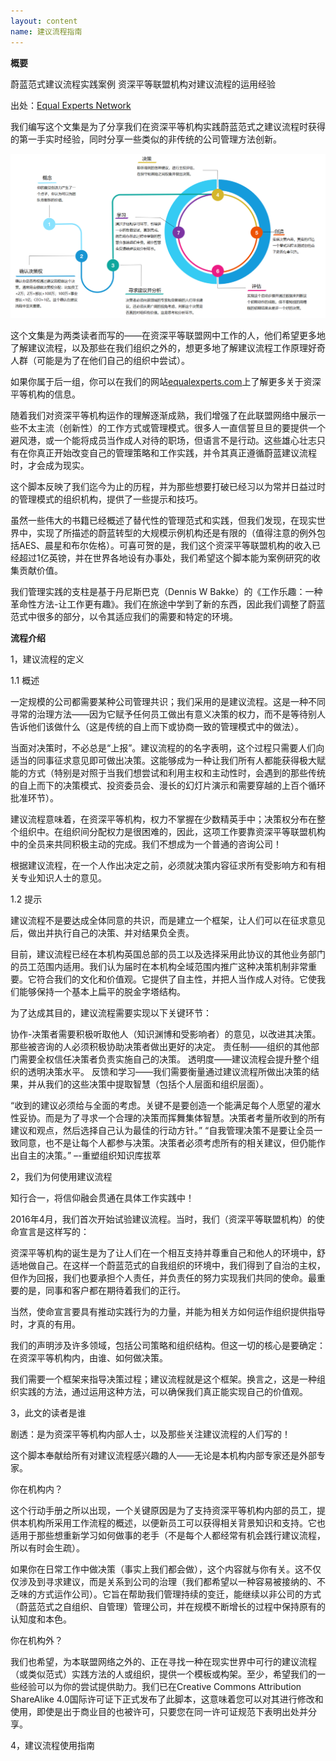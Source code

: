 ```yaml
---
layout: content
name: 建议流程指南
---
```

 **概要**

蔚蓝范式建议流程实践案例
资深平等联盟机构对建议流程的运用经验

出处：[Equal Experts Network](https://advice-process.playbook.ee/)

我们编写这个文集是为了分享我们在资深平等机构实践蔚蓝范式之建议流程时获得的第一手实时经验，同时分享一些类似的非传统的公司管理方法创新。

![](/media/ap.png)

这个文集是为两类读者而写的——在资深平等联盟网中工作的人，他们希望更多地了解建议流程，以及那些在我们组织之外的，想更多地了解建议流程工作原理好奇人群（可能是为了在他们自己的组织中尝试）。

如果你属于后一组，你可以在我们的网站[equalexperts.com](equalexperts.com)上了解更多关于资深平等机构的信息。

随着我们对资深平等机构运作的理解逐渐成熟，我们增强了在此联盟网络中展示一些不太主流（创新性）的工作方式或管理模式。很多人一直信誓旦旦的要提供一个避风港，或一个能将成员当作成人对待的职场，但语言不是行动。这些雄心壮志只有在你真正开始改变自己的管理策略和工作实践，并令其真正遵循蔚蓝建议流程时，才会成为现实。

这个脚本反映了我们迄今为止的历程，并为那些想要打破已经习以为常并日益过时的管理模式的组织机构，提供了一些提示和技巧。

虽然一些伟大的书籍已经概述了替代性的管理范式和实践，但我们发现，在现实世界中，实现了所描述的蔚蓝转型的大规模示例机构还是有限的（值得注意的例外包括AES、晨星和布尔佐格）。可喜可贺的是，我们这个资深平等联盟机构的收入已经超过1亿英镑，并在世界各地设有办事处，我们希望这个脚本能为案例研究的收集贡献价值。

我们管理实践的支柱是基于丹尼斯巴克（Dennis W Bakke）的《工作乐趣：一种革命性方法-让工作更有趣》。我们在旅途中学到了新的东西，因此我们调整了蔚蓝范式中很多的部分，以令其适应我们的需要和特定的环境。

**流程介绍**

1，建议流程的定义

1.1 概述

一定规模的公司都需要某种公司管理共识；我们采用的是建议流程。这是一种不同寻常的治理方法——因为它赋予任何员工做出有意义决策的权力，而不是等待别人告诉他们该做什么（这是传统的自上而下或协商一致的管理模式中的做法）。

当面对决策时，不必总是“上报”。建议流程的的名字表明，这个过程只需要人们向适当的同事征求意见即可做出决策。这能够成为一种让我们所有人都能获得极大赋能的方式（特别是对照于当我们想尝试和利用主权和主动性时，会遇到的那些传统的自上而下的决策模式、投资委员会、漫长的幻灯片演示和需要穿越的上百个循环批准环节）。

建议流程意味着，在资深平等机构，权力不掌握在少数精英手中；决策权分布在整个组织中。在组织间分配权力是很困难的，因此，这项工作要靠资深平等联盟机构中的全员来共同积极主动的完成。我们不想成为一个普通的咨询公司！

根据建议流程，在一个人作出决定之前，必须就决策内容征求所有受影响方和有相关专业知识人士的意见。

1.2 提示

建议流程不是要达成全体同意的共识，而是建立一个框架，让人们可以在征求意见后，做出并执行自己的决策、并对结果负全责。

目前，建议流程已经在本机构英国总部的员工以及选择采用此协议的其他业务部门的员工范围内适用。我们认为届时在本机构全域范围内推广这种决策机制非常重要。它符合我们的文化和价值观。它提供了自主性，并把人当作成人对待。它使我们能够保持一个基本上扁平的脱金字塔结构。

为了达成其目的，建议流程需要实现以下关键环节：

协作-决策者需要积极听取他人（知识渊博和受影响者）的意见，以改进其决策。那些被咨询的人必须积极协助决策者做出更好的决定。
责任制——组织的其他部门需要全权信任决策者负责实施自己的决策。
透明度——建议流程会提升整个组织的透明决策水平。
反馈和学习——我们需要衡量通过建议流程所做出决策的结果，并从我们的这些决策中提取智慧（包括个人层面和组织层面）。

“收到的建议必须给与全面的考虑。关键不是要创造一个能满足每个人愿望的灌水性妥协。而是为了寻求一个合理的决策而挥舞集体智慧。决策者考量所收到的所有建议和观点，然后选择自己认为最佳的行动方针。”
“自我管理决策不是要让全员一致同意，也不是让每个人都参与决策。决策者必须考虑所有的相关建议，但仍能作出自主的决策。”
–-重塑组织知识库拔萃

2，我们为何使用建议流程

知行合一，将信仰融会贯通在具体工作实践中！

2016年4月，我们首次开始试验建议流程。当时，我们（资深平等联盟机构）的使命宣言是这样写的：

资深平等机构的诞生是为了让人们在一个相互支持并尊重自己和他人的环境中，舒适地做自己。在这样一个蔚蓝范式的自我组织的环境中，我们得到了自治的主权，但作为回报，我们也要承担个人责任，并负责任的努力实现我们共同的使命。最重要的是，同事和客户都在期待着我们的正行。

当然，使命宣言要具有推动实践行为的力量，并能为相关方如何运作组织提供指导时，才真的有用。

我们的声明涉及许多领域，包括公司策略和组织结构。但这一切的核心是要确定：在资深平等机构内，由谁、如何做决策。

我们需要一个框架来指导决策过程；建议流程就是这个框架。换言之，这是一种组织实践的方法，通过运用这种方法，可以确保我们真正能实现自己的价值观。

3，此文的读者是谁

剧透：是为资深平等机构内部人士，以及那些关注建议流程的人们写的！

这个脚本奉献给所有对建议流程感兴趣的人——无论是本机构内部专家还是外部专家。

你在机构内？

这个行动手册之所以出现，一个关键原因是为了支持资深平等机构内部的员工，提供本机构所采用工作流程的概述，以便新员工可以获得相关背景知识和支持。它也适用于那些想重新学习如何做事的老手（不是每个人都经常有机会践行建议流程，所以有时会生疏）。

如果你在日常工作中做决策（事实上我们都会做），这个内容就与你有关。这不仅仅涉及到寻求建议，而是关系到公司的治理（我们都希望以一种容易被接纳的、不乏味的方式运作公司）。它旨在帮助我们管理持续的变迁，能继续以非公司的方式（蔚蓝范式之自组织、自管理）管理公司，并在规模不断增长的过程中保持原有的认知度和本色。

你在机构外？

我们也希望，为本联盟网络之外的、正在寻找一种在现实世界中可行的建议流程（或类似范式）实践方法的人或组织，提供一个模板或构架。至少，希望我们的一些经验可以为你的尝试提供助力。我们已在Creative Commons Attribution ShareAlike 4.0国际许可证下正式发布了此脚本，这意味着您可以对其进行修改和使用，即使是出于商业目的也被许可，只要您在同一许可证规范下表明出处并分享。

4，建议流程使用指南
